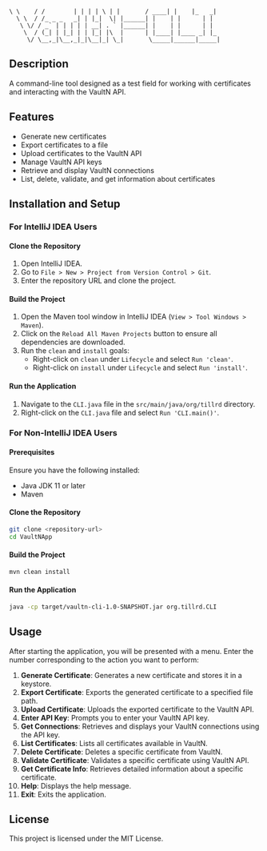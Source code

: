 ```
\ \    / /        | | | | \ | |       / ____| |    |_   _|
  \ \  / /_ _ _   _| | |_|  \| |______| |    | |      | |  
   \ \/ / _` | | | | | __| . ` |______| |    | |      | |  
    \  / (_| | |_| | | |_| |\  |      | |____| |____ _| |_ 
     \/ \__,_|\__,_|_|\__|_| \_|       \_____|______|_____|
```

## Description

A command-line tool designed as a test field for working with certificates and interacting with the VaultN API.

## Features

- Generate new certificates
- Export certificates to a file
- Upload certificates to the VaultN API
- Manage VaultN API keys
- Retrieve and display VaultN connections
- List, delete, validate, and get information about certificates

## Installation and Setup

### For IntelliJ IDEA Users

#### Clone the Repository

1. Open IntelliJ IDEA.
2. Go to `File > New > Project from Version Control > Git`.
3. Enter the repository URL and clone the project.

#### Build the Project

1. Open the Maven tool window in IntelliJ IDEA (`View > Tool Windows > Maven`).
2. Click on the `Reload All Maven Projects` button to ensure all dependencies are downloaded.
3. Run the `clean` and `install` goals:
   - Right-click on `clean` under `Lifecycle` and select `Run 'clean'`.
   - Right-click on `install` under `Lifecycle` and select `Run 'install'`.

#### Run the Application

1. Navigate to the `CLI.java` file in the `src/main/java/org/tillrd` directory.
2. Right-click on the `CLI.java` file and select `Run 'CLI.main()'`.

### For Non-IntelliJ IDEA Users

#### Prerequisites

Ensure you have the following installed:
- Java JDK 11 or later
- Maven

#### Clone the Repository

```sh
git clone <repository-url>
cd VaultNApp
```

#### Build the Project

```sh
mvn clean install
```

#### Run the Application

```sh
java -cp target/vaultn-cli-1.0-SNAPSHOT.jar org.tillrd.CLI
```

## Usage

After starting the application, you will be presented with a menu. Enter the number corresponding to the action you want to perform:

1. **Generate Certificate**: Generates a new certificate and stores it in a keystore.
2. **Export Certificate**: Exports the generated certificate to a specified file path.
3. **Upload Certificate**: Uploads the exported certificate to the VaultN API.
4. **Enter API Key**: Prompts you to enter your VaultN API key.
5. **Get Connections**: Retrieves and displays your VaultN connections using the API key.
6. **List Certificates**: Lists all certificates available in VaultN.
7. **Delete Certificate**: Deletes a specific certificate from VaultN.
8. **Validate Certificate**: Validates a specific certificate using VaultN API.
9. **Get Certificate Info**: Retrieves detailed information about a specific certificate.
10. **Help**: Displays the help message.
11. **Exit**: Exits the application.

## License

This project is licensed under the MIT License.
